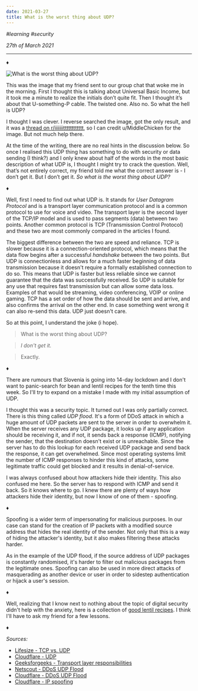 ```yaml
---
date: 2021-03-27
title: What is the worst thing about UDP?
---
```


_#learning_ _#security_

_27th of March 2021_

---

♦

![What is the worst thing about UDP?](/udp-trigger.png)

This was the image that my friend sent to our group chat that woke me in the morning. First I thought this is talking about Universal Basic Income, but it took me a minute to realize the initials don’t quite fit. Then I thought it’s about that U-something-P cable. The twisted one. Also no. So what the hell is UDP?

I thought I was clever. I reverse searched the image, got the only result, and it was a [thread on r/iiiiiiitttttttttttt](https://www.reddit.com/r/iiiiiiitttttttttttt/comments/md1kxr/worst_thing_about_udp/), so I can credit u/MiddleChicken for the image. But not much help there.

At the time of the writing, there are no real hints in the discussion below. So once I realised this UDP thing has something to do with security or data sending (I think?) and I only knew about half of the words in the most basic description of what UDP is, I thought I might try to crack the question. Well, that’s not entirely correct, my friend told me what the correct answer is - I don’t get it. But I don’t get it. _So what is the worst thing about UDP?_

♦

Well, first I need to find out what UDP is. It stands for _User Datagram Protocol_ and is a transport layer communication protocol and is a common protocol to use for voice and video. The transport layer is the second layer of the TCP/IP model and is used to pass segments (data) between two points. Another common protocol is TCP (Transmission Control Protocol) and these two are most commonly compared in the articles I found.

The biggest difference between the two are speed and reliance. TCP is slower because it is a connection-oriented protocol, which means that the data flow begins after a successful _handshake_ between the two points. But UDP is connectionless and allows for a much faster beginning of data transmission because it doesn't require a formally established connection to do so. This means that UDP is faster but less reliable since we cannot guarantee that the data was successfully received. So UDP is suitable for any use that requires fast transmission but can allow some data loss. Examples of that would be streaming, video conferencing, VOIP or online gaming. TCP has a set order of how the data should be sent and arrive, and also confirms the arrival on the other end. In case something went wrong it can also re-send this data. UDP just doesn't care.

So at this point, I understand the joke (i hope).

> What is the worst thing about UDP?

> _I don't get it._

> Exactly.

♦

There are rumours that Slovenia is going into 14-day lockdown and I don't want to panic-search for bean and lentil recipes for the tenth time this week. So I'll try to expand on a mistake I made with my initial assumption of UDP.

I thought this was a security topic. It turned out I was only partially correct. There is this thing called _UDP flood_. It's a form of DDoS attack in which a huge amount of UDP packets are sent to the server in order to overwhelm it. When the server receives any UDP package, it looks up if any application should be receiving it, and if not, it sends back a response (ICMP), notifying the sender, that the destination doesn't exist or is unreachable. Since the server has to do this lookup for each received UDP package and send back the response, it can get overwhelmed. Since most operating systems limit the number of ICMP responses to hinder this kind of attacks, some legitimate traffic could get blocked and it results in denial-of-service.

I was always confused about how attackers hide their identity. This also confused me here. So the server has to respond with ICMP and send it back. So it knows where to go. I knew there are plenty of ways how attackers hide their identity, but now I know of one of them - spoofing.

♦

Spoofing is a wider term of impersonating for malicious purposes. In our case can stand for the creation of IP packets with a modified source address that hides the real identity of the sender. Not only that this is a way of hiding the attacker's identity, but it also makes filtering these attacks harder.

As in the example of the UDP flood, if the source address of UDP packages is constantly randomised, it's harder to filter out malicious packages from the legitimate ones. Spoofing can also be used in more direct attacks of masquerading as another device or user in order to sidestep authentication or hijack a user's session.

♦

Well, realizing that I know next to nothing about the topic of digital security didn't help with the anxiety, here is a collection of [good lentil recipes](https://anzep.com/totally-legitimate-lentil-link/). I think I'll have to ask my friend for a few lessons.

♦

_Sources:_

- [Lifesize - TCP vs. UDP](https://www.lifesize.com/en/blog/tcp-vs-udp/)
- [Cloudflare - UDP](https://www.cloudflare.com/en-gb/learning/ddos/glossary/user-datagram-protocol-udp/)
- [Geeksforgeeks - Transport layer responsibilities](https://www.geeksforgeeks.org/transport-layer-responsibilities/)
- [Netscout - DDoS UDP Flood](https://www.netscout.com/what-is-ddos/udp-flood)
- [Cloudflare - DDoS UDP Flood](https://www.cloudflare.com/en-gb/learning/ddos/udp-flood-ddos-attack/)
- [Cloudflare - IP spoofing](https://www.cloudflare.com/en-gb/learning/ddos/glossary/ip-spoofing/)
